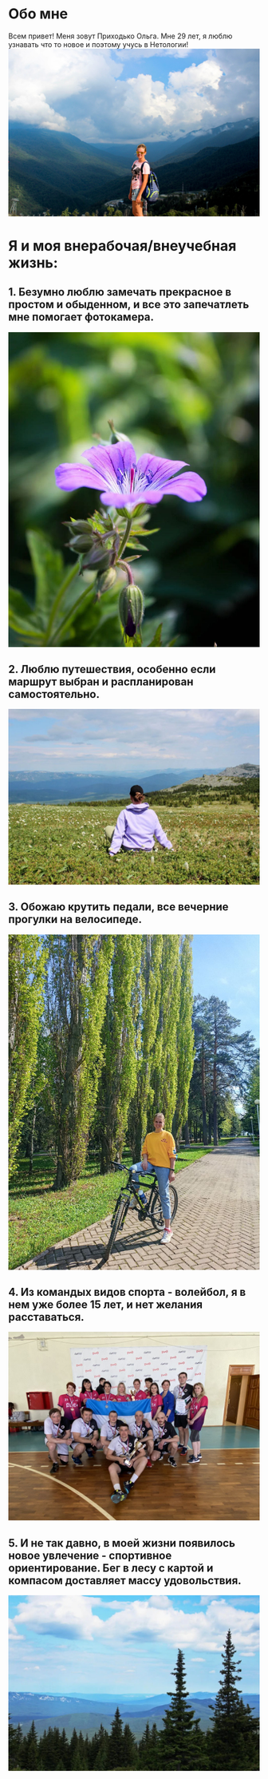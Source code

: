 # Обо мне
 
 Всем привет! Меня зовут Приходько Ольга. Мне 29 лет, я люблю узнавать что то новое и поэтому учусь в Нетологии!
![](InObP9oer_c.jpg)

# Я и моя внерабочая/внеучебная жизнь:

## 1. Безумно люблю замечать прекрасное в простом и обыденном, и все это запечатлеть мне помогает фотокамера.
   
   ![](photo1694259836%20(6).jpeg)

## 2. Люблю путешествия, особенно если маршрут выбран и распланирован самостоятельно.
   
   ![](photo1694259836%20(3).jpeg)

## 3. Обожаю крутить педали, все вечерние прогулки на велосипеде.
   
   ![](photo1694260107.jpeg)

## 4. Из командых видов спорта - волейбол, я в нем уже более 15 лет, и  нет желания расставаться.
   
   ![](photo1694259653.jpeg)

## 5. И не так давно, в моей жизни появилось новое увлечение -  спортивное ориентирование. Бег в лесу с картой и компасом доставляет массу удовольствия.
   
   ![](photo1694259836%20(7).jpeg)
